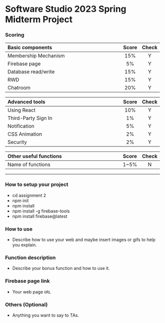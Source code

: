 # Software Studio 2023 Spring Midterm Project

### Scoring

| **Basic components**                             | **Score** | **Check** |
| :----------------------------------------------- | :-------: | :-------: |
| Membership Mechanism                             | 15%       | Y         |
| Firebase page                                    | 5%        | Y         |
| Database read/write                              | 15%       | Y         |
| RWD                                              | 15%       | Y         |
| Chatroom                                         | 20%       | Y         |

| **Advanced tools**                               | **Score** | **Check** |
| :----------------------------------------------- | :-------: | :-------: |
| Using React                                      | 10%       | Y         |
| Third-Party Sign In                              | 1%        | Y         |
| Notification                                     | 5%        | Y         |
| CSS Animation                                    | 2%        | Y         |
| Security                                         | 2%        | Y         |

| **Other useful functions**                         | **Score** | **Check** |
| :----------------------------------------------- | :-------: | :-------: |
| Name of functions                                  | 1~5%     | N         |


---

### How to setup your project

-  cd assignment 2
-  npm init
-  npm install
-  npm install -g firebase-tools
-  npm install firebase@latest

### How to use 

- Describe how to use your web and maybe insert images or gifs to help you explain.

### Function description

- Describe your bonus function and how to use it.

### Firebase page link

- Your web page `URL`

### Others (Optional)

- Anything you want to say to TAs.

<style>
table th{
    width: 100%;
}
</style>
